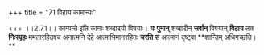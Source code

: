 +++
title = "71 विहाय कामान्यः"

+++
।।2.71।। काम्यन्ते इति कामाः शब्दादयो विषयाः। **यः पुमान्** शब्दादीन्
**सर्वान्** विषयान् **विहाय** तत्र **निःस्पृहः** ममतारहितश्च
अनात्मनि देहे आत्माभिमानरहितः **चरति स** आत्मानं दृष्ट्वा **शान्तिम्
अधिगच्छति।  
**
